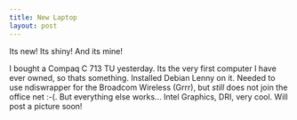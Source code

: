 ```yaml
---
title: New Laptop
layout: post
---
```



Its new! Its shiny! And its mine!

I bought a Compaq C 713 TU yesterday. Its the very first computer I have ever owned, so thats something. Installed Debian Lenny on it. Needed to use ndiswrapper for the Broadcom Wireless (Grrr), but *still* does not join the office net :-(. But everything else works... Intel Graphics, DRI, very cool. Will post a picture soon!

